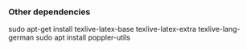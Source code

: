 ### Other dependencies

sudo apt-get install texlive-latex-base texlive-latex-extra texlive-lang-german
sudo apt install poppler-utils
